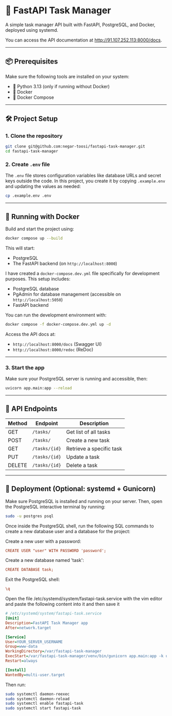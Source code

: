 # 🚀 FastAPI Task Manager

A simple task manager API built with FastAPI, PostgreSQL, and Docker, deployed using systemd.

You can access the API documentation at http://91.107.252.113:8000/docs.

---

## 📦 Prerequisites

Make sure the following tools are installed on your system:

- 🐍 Python 3.13 (only if running without Docker)
- 🐳 Docker
- 🐙 Docker Compose

---

## 🛠️ Project Setup

### 1. Clone the repository

```bash
git clone git@github.com:negar-toosi/fastapi-task-manager.git
cd fastapi-task-manager
```

### 2. Create `.env` file

The `.env` file stores configuration variables like database URLs and secret keys outside the code. In this project, you create it by copying `.example.env` and updating the values as needed:

```bash
cp .example.env .env
```
---

## 🐳 Running with Docker

Build and start the project using:

```bash
docker compose up --build
```

This will start:

- PostgreSQL
- The FastAPI backend (on `http://localhost:8000`)

I have created a `docker-compose.dev.yml` file specifically for development purposes. This setup includes:

- PostgreSQL database
- PgAdmin for database management (accessible on `http://localhost:5050`)
- FastAPI backend

You can run the development environment with:

```bash
docker compose -f docker-compose.dev.yml up -d
```

Access the API docs at:

- `http://localhost:8000/docs` (Swagger UI)
- `http://localhost:8000/redoc` (ReDoc)

---

### 3. Start the app

Make sure your PostgreSQL server is running and accessible, then:

```bash
uvicorn app.main:app --reload
```

---

## 🧪 API Endpoints

| Method | Endpoint           | Description                   |
|--------|--------------------|-------------------------------|
| GET    | `/tasks/`          | Get list of all tasks         |
| POST   | `/tasks/`          | Create a new task             |
| GET    | `/tasks/{id}`      | Retrieve a specific task      |
| PUT    | `/tasks/{id}`      | Update a task                 |
| DELETE | `/tasks/{id}`      | Delete a task                 |

---

## 🧰 Deployment (Optional: systemd + Gunicorn)

Make sure PostgreSQL is installed and running on your server. Then, open the PostgreSQL interactive terminal by running:

```bash
sudo -u postgres psql
```
Once inside the PostgreSQL shell, run the following SQL commands to create a new database user and a database for the project:

Create a new user with a password:
```ini
CREATE USER "user" WITH PASSWORD 'password';
```

Create a new database named 'task':
```ini
CREATE DATABASE task;
```
Exit the PostgreSQL shell:
```ini
\q
```

Open the file /etc/systemd/system/fastapi-task.service with the vim editor and paste the following content into it and then save it

```ini
# /etc/systemd/system/fastapi-task.service
[Unit]
Description=FastAPI Task Manager app
After=network.target

[Service]
User=YOUR_SERVER_USERNAME
Group=www-data
WorkingDirectory=/var/fastapi-task-manager
ExecStart=/var/fastapi-task-manager/venv/bin/gunicorn app.main:app -k uvicorn.workers.UvicornWorker --bind 0.0.0.0:8000
Restart=always

[Install]
WantedBy=multi-user.target
```

Then run:

```bash
sudo systemctl daemon-reexec
sudo systemctl daemon-reload
sudo systemctl enable fastapi-task
sudo systemctl start fastapi-task
```
